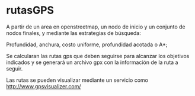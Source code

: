# rutasGPS 


A partir de un area en openstreetmap, un nodo de inicio y un conjunto de nodos finales, y mediante las estrategias de búsqueda:

Profundidad, anchura, costo uniforme, profundidad acotada o A*;

Se calcularan las rutas gps que deben seguirse para alcanzar los objetivos indicados y se generará un archivo gpx con la información de la ruta a seguir.

Las rutas se pueden visualizar mediante un servicio como http://www.gpsvisualizer.com/